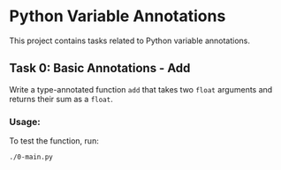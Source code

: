 # Python Variable Annotations

This project contains tasks related to Python variable annotations.

## Task 0: Basic Annotations - Add

Write a type-annotated function `add` that takes two `float` arguments and returns their sum as a `float`.

### Usage:

To test the function, run:

```bash
./0-main.py

